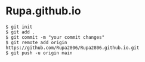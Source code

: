 # Rupa.github.io

```shell
$ git init
$ git add .
$ git commit -m "your commit changes"
$ git remote add origin https://github.com/Rupa2806/Rupa2806.github.io.git
$ git push -u origin main
```
